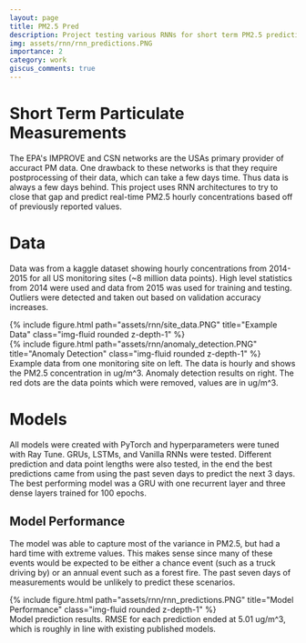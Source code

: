```yaml
---
layout: page
title: PM2.5 Pred
description: Project testing various RNNs for short term PM2.5 prediction
img: assets/rnn/rnn_predictions.PNG
importance: 2
category: work
giscus_comments: true
---
```


# Short Term Particulate Measurements
The EPA's IMPROVE and CSN networks are the USAs primary provider of accuract PM data. One drawback to these networks is that they require postprocessing of their data, which can take a few days time. Thus data is always a few days behind. This project uses RNN architectures to try to close that gap and predict real-time PM2.5 hourly concentrations based off of previously reported values.

# Data
Data was from a kaggle dataset showing hourly concentrations from 2014-2015 for all US monitoring sites (~8 million data points). High level statistics from 2014 were used and data from 2015 was used for training and testing. Outliers were detected and taken out based on validation accuracy increases.
<div class="row">
    <div class="col-sm mt-3 mt-md-0">
        {% include figure.html path="assets/rnn/site_data.PNG" title="Example Data" class="img-fluid rounded z-depth-1" %}
    </div>
    <div class="col-sm mt-3 mt-md-0">
        {% include figure.html path="assets/rnn/anomaly_detection.PNG" title="Anomaly Detection" class="img-fluid rounded z-depth-1" %}
    </div>
</div>
<div class="caption">
    Example data from one monitoring site on left. The data is hourly and shows the PM2.5 concentration in ug/m^3.
    Anomaly detection results on right. The red dots are the data points which were removed, values are in ug/m^3.
</div>

# Models
All models were created with PyTorch and hyperparameters were tuned with Ray Tune. GRUs, LSTMs, and Vanilla RNNs were tested. Different prediction and data point lengths were also tested, in the end the best predictions came from using the past seven days to predict the next 3 days. The best performing model was a GRU with one recurrent layer and three dense layers trained for 100 epochs.

## Model Performance
The model was able to capture most of the variance in PM2.5, but had a hard time with extreme values. This makes sense since many of these events would be expected to be either a chance event (such as a truck driving by) or an annual event such as a forest fire. The past seven days of measurements would be unlikely to predict these scenarios.

<div class="row">
    <div class="col-sm mt-3 mt-md-0">
        {% include figure.html path="assets/rnn/rnn_predictions.PNG" title="Model Performance" class="img-fluid rounded z-depth-1" %}
    </div>
</div>
<div class="caption">
    Model prediction results. RMSE for each prediction ended at 5.01 ug/m^3, which is roughly in line with existing published models.
</div>

